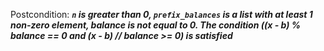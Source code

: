 Postcondition: ***`n` is greater than 0, `prefix_balances` is a list with at least 1 non-zero element, balance is not equal to 0. The condition ((x - b) % balance == 0 and (x - b) // balance >= 0) is satisfied***